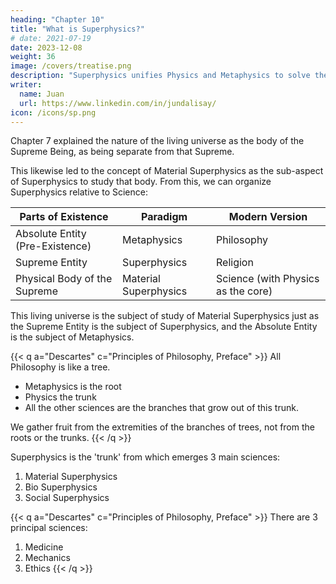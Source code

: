 ```yaml
---
heading: "Chapter 10"
title: "What is Superphysics?"
# date: 2021-07-19
date: 2023-12-08
weight: 36
image: /covers/treatise.png
description: "Superphysics unifies Physics and Metaphysics to solve the problems unsolved by science"
writer:
  name: Juan
  url: https://www.linkedin.com/in/jundalisay/
icon: /icons/sp.png
---
```



Chapter 7 explained the nature of the living universe as the body of the Supreme Being, as being separate from that Supreme. 

This likewise led to the concept of Material Superphysics as the sub-aspect of Superphysics to study that body. From this, we can organize Superphysics relative to Science:


Parts of Existence | Paradigm | Modern Version 
--- | --- | ---
Absolute Entity (Pre-Existence) | Metaphysics | Philosophy
Supreme Entity | Superphysics | Religion
Physical Body of the Supreme | Material Superphysics | Science (with Physics as the core)


This living universe is the subject of study of Material Superphysics just as the Supreme Entity is the subject of Superphysics, and the Absolute Entity is the subject of Metaphysics.  


{{< q a="Descartes" c="Principles of Philosophy, Preface" >}}
All Philosophy is like a tree.
- Metaphysics is the root
- Physics the trunk
- All the other sciences are the branches that grow out of this trunk.

We gather fruit from the extremities of the branches of trees, not from the roots or the trunks.
{{< /q >}}


Superphysics is the 'trunk' from which emerges 3 main sciences: 

1. Material Superphysics
2. Bio Superphysics
3. Social Superphysics


{{< q a="Descartes" c="Principles of Philosophy, Preface" >}}
There are 3 principal sciences:
1. Medicine
2. Mechanics
3. Ethics
{{< /q >}}

<!-- The science of Morals is the highest and most perfect. Presupposing an entire knowledge of the other sciences, it is the last degree of wisdom. -->


